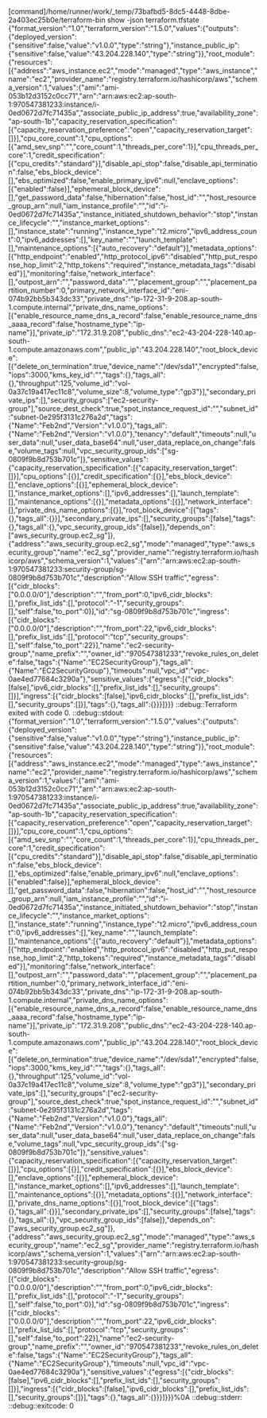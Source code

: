 [command]/home/runner/work/_temp/73bafbd5-8dc5-4448-8dbe-2a403ec25b0e/terraform-bin show -json terraform.tfstate
{"format_version":"1.0","terraform_version":"1.5.0","values":{"outputs":{"deployed_version":{"sensitive":false,"value":"v1.0.0","type":"string"},"instance_public_ip":{"sensitive":false,"value":"43.204.228.140","type":"string"}},"root_module":{"resources":[{"address":"aws_instance.ec2","mode":"managed","type":"aws_instance","name":"ec2","provider_name":"registry.terraform.io/hashicorp/aws","schema_version":1,"values":{"ami":"ami-053b12d3152c0cc71","arn":"arn:aws:ec2:ap-south-1:970547381233:instance/i-0ed0672d7fc71435a","associate_public_ip_address":true,"availability_zone":"ap-south-1b","capacity_reservation_specification":[{"capacity_reservation_preference":"open","capacity_reservation_target":[]}],"cpu_core_count":1,"cpu_options":[{"amd_sev_snp":"","core_count":1,"threads_per_core":1}],"cpu_threads_per_core":1,"credit_specification":[{"cpu_credits":"standard"}],"disable_api_stop":false,"disable_api_termination":false,"ebs_block_device":[],"ebs_optimized":false,"enable_primary_ipv6":null,"enclave_options":[{"enabled":false}],"ephemeral_block_device":[],"get_password_data":false,"hibernation":false,"host_id":"","host_resource_group_arn":null,"iam_instance_profile":"","id":"i-0ed0672d7fc71435a","instance_initiated_shutdown_behavior":"stop","instance_lifecycle":"","instance_market_options":[],"instance_state":"running","instance_type":"t2.micro","ipv6_address_count":0,"ipv6_addresses":[],"key_name":"","launch_template":[],"maintenance_options":[{"auto_recovery":"default"}],"metadata_options":[{"http_endpoint":"enabled","http_protocol_ipv6":"disabled","http_put_response_hop_limit":2,"http_tokens":"required","instance_metadata_tags":"disabled"}],"monitoring":false,"network_interface":[],"outpost_arn":"","password_data":"","placement_group":"","placement_partition_number":0,"primary_network_interface_id":"eni-074b92bb5b343dc33","private_dns":"ip-172-31-9-208.ap-south-1.compute.internal","private_dns_name_options":[{"enable_resource_name_dns_a_record":false,"enable_resource_name_dns_aaaa_record":false,"hostname_type":"ip-name"}],"private_ip":"172.31.9.208","public_dns":"ec2-43-204-228-140.ap-south-1.compute.amazonaws.com","public_ip":"43.204.228.140","root_block_device":[{"delete_on_termination":true,"device_name":"/dev/sda1","encrypted":false,"iops":3000,"kms_key_id":"","tags":{},"tags_all":{},"throughput":125,"volume_id":"vol-0a37c19a417ec11c8","volume_size":8,"volume_type":"gp3"}],"secondary_private_ips":[],"security_groups":["ec2-security-group"],"source_dest_check":true,"spot_instance_request_id":"","subnet_id":"subnet-0e295f3131c276a2d","tags":{"Name":"Feb2nd","Version":"v1.0.0"},"tags_all":{"Name":"Feb2nd","Version":"v1.0.0"},"tenancy":"default","timeouts":null,"user_data":null,"user_data_base64":null,"user_data_replace_on_change":false,"volume_tags":null,"vpc_security_group_ids":["sg-0809f9b8d753b701c"]},"sensitive_values":{"capacity_reservation_specification":[{"capacity_reservation_target":[]}],"cpu_options":[{}],"credit_specification":[{}],"ebs_block_device":[],"enclave_options":[{}],"ephemeral_block_device":[],"instance_market_options":[],"ipv6_addresses":[],"launch_template":[],"maintenance_options":[{}],"metadata_options":[{}],"network_interface":[],"private_dns_name_options":[{}],"root_block_device":[{"tags":{},"tags_all":{}}],"secondary_private_ips":[],"security_groups":[false],"tags":{},"tags_all":{},"vpc_security_group_ids":[false]},"depends_on":["aws_security_group.ec2_sg"]},{"address":"aws_security_group.ec2_sg","mode":"managed","type":"aws_security_group","name":"ec2_sg","provider_name":"registry.terraform.io/hashicorp/aws","schema_version":1,"values":{"arn":"arn:aws:ec2:ap-south-1:970547381233:security-group/sg-0809f9b8d753b701c","description":"Allow SSH traffic","egress":[{"cidr_blocks":["0.0.0.0/0"],"description":"","from_port":0,"ipv6_cidr_blocks":[],"prefix_list_ids":[],"protocol":"-1","security_groups":[],"self":false,"to_port":0}],"id":"sg-0809f9b8d753b701c","ingress":[{"cidr_blocks":["0.0.0.0/0"],"description":"","from_port":22,"ipv6_cidr_blocks":[],"prefix_list_ids":[],"protocol":"tcp","security_groups":[],"self":false,"to_port":22}],"name":"ec2-security-group","name_prefix":"","owner_id":"970547381233","revoke_rules_on_delete":false,"tags":{"Name":"EC2SecurityGroup"},"tags_all":{"Name":"EC2SecurityGroup"},"timeouts":null,"vpc_id":"vpc-0ae4ed77684c3290a"},"sensitive_values":{"egress":[{"cidr_blocks":[false],"ipv6_cidr_blocks":[],"prefix_list_ids":[],"security_groups":[]}],"ingress":[{"cidr_blocks":[false],"ipv6_cidr_blocks":[],"prefix_list_ids":[],"security_groups":[]}],"tags":{},"tags_all":{}}}]}}}
::debug::Terraform exited with code 0.
::debug::stdout: {"format_version":"1.0","terraform_version":"1.5.0","values":{"outputs":{"deployed_version":{"sensitive":false,"value":"v1.0.0","type":"string"},"instance_public_ip":{"sensitive":false,"value":"43.204.228.140","type":"string"}},"root_module":{"resources":[{"address":"aws_instance.ec2","mode":"managed","type":"aws_instance","name":"ec2","provider_name":"registry.terraform.io/hashicorp/aws","schema_version":1,"values":{"ami":"ami-053b12d3152c0cc71","arn":"arn:aws:ec2:ap-south-1:970547381233:instance/i-0ed0672d7fc71435a","associate_public_ip_address":true,"availability_zone":"ap-south-1b","capacity_reservation_specification":[{"capacity_reservation_preference":"open","capacity_reservation_target":[]}],"cpu_core_count":1,"cpu_options":[{"amd_sev_snp":"","core_count":1,"threads_per_core":1}],"cpu_threads_per_core":1,"credit_specification":[{"cpu_credits":"standard"}],"disable_api_stop":false,"disable_api_termination":false,"ebs_block_device":[],"ebs_optimized":false,"enable_primary_ipv6":null,"enclave_options":[{"enabled":false}],"ephemeral_block_device":[],"get_password_data":false,"hibernation":false,"host_id":"","host_resource_group_arn":null,"iam_instance_profile":"","id":"i-0ed0672d7fc71435a","instance_initiated_shutdown_behavior":"stop","instance_lifecycle":"","instance_market_options":[],"instance_state":"running","instance_type":"t2.micro","ipv6_address_count":0,"ipv6_addresses":[],"key_name":"","launch_template":[],"maintenance_options":[{"auto_recovery":"default"}],"metadata_options":[{"http_endpoint":"enabled","http_protocol_ipv6":"disabled","http_put_response_hop_limit":2,"http_tokens":"required","instance_metadata_tags":"disabled"}],"monitoring":false,"network_interface":[],"outpost_arn":"","password_data":"","placement_group":"","placement_partition_number":0,"primary_network_interface_id":"eni-074b92bb5b343dc33","private_dns":"ip-172-31-9-208.ap-south-1.compute.internal","private_dns_name_options":[{"enable_resource_name_dns_a_record":false,"enable_resource_name_dns_aaaa_record":false,"hostname_type":"ip-name"}],"private_ip":"172.31.9.208","public_dns":"ec2-43-204-228-140.ap-south-1.compute.amazonaws.com","public_ip":"43.204.228.140","root_block_device":[{"delete_on_termination":true,"device_name":"/dev/sda1","encrypted":false,"iops":3000,"kms_key_id":"","tags":{},"tags_all":{},"throughput":125,"volume_id":"vol-0a37c19a417ec11c8","volume_size":8,"volume_type":"gp3"}],"secondary_private_ips":[],"security_groups":["ec2-security-group"],"source_dest_check":true,"spot_instance_request_id":"","subnet_id":"subnet-0e295f3131c276a2d","tags":{"Name":"Feb2nd","Version":"v1.0.0"},"tags_all":{"Name":"Feb2nd","Version":"v1.0.0"},"tenancy":"default","timeouts":null,"user_data":null,"user_data_base64":null,"user_data_replace_on_change":false,"volume_tags":null,"vpc_security_group_ids":["sg-0809f9b8d753b701c"]},"sensitive_values":{"capacity_reservation_specification":[{"capacity_reservation_target":[]}],"cpu_options":[{}],"credit_specification":[{}],"ebs_block_device":[],"enclave_options":[{}],"ephemeral_block_device":[],"instance_market_options":[],"ipv6_addresses":[],"launch_template":[],"maintenance_options":[{}],"metadata_options":[{}],"network_interface":[],"private_dns_name_options":[{}],"root_block_device":[{"tags":{},"tags_all":{}}],"secondary_private_ips":[],"security_groups":[false],"tags":{},"tags_all":{},"vpc_security_group_ids":[false]},"depends_on":["aws_security_group.ec2_sg"]},{"address":"aws_security_group.ec2_sg","mode":"managed","type":"aws_security_group","name":"ec2_sg","provider_name":"registry.terraform.io/hashicorp/aws","schema_version":1,"values":{"arn":"arn:aws:ec2:ap-south-1:970547381233:security-group/sg-0809f9b8d753b701c","description":"Allow SSH traffic","egress":[{"cidr_blocks":["0.0.0.0/0"],"description":"","from_port":0,"ipv6_cidr_blocks":[],"prefix_list_ids":[],"protocol":"-1","security_groups":[],"self":false,"to_port":0}],"id":"sg-0809f9b8d753b701c","ingress":[{"cidr_blocks":["0.0.0.0/0"],"description":"","from_port":22,"ipv6_cidr_blocks":[],"prefix_list_ids":[],"protocol":"tcp","security_groups":[],"self":false,"to_port":22}],"name":"ec2-security-group","name_prefix":"","owner_id":"970547381233","revoke_rules_on_delete":false,"tags":{"Name":"EC2SecurityGroup"},"tags_all":{"Name":"EC2SecurityGroup"},"timeouts":null,"vpc_id":"vpc-0ae4ed77684c3290a"},"sensitive_values":{"egress":[{"cidr_blocks":[false],"ipv6_cidr_blocks":[],"prefix_list_ids":[],"security_groups":[]}],"ingress":[{"cidr_blocks":[false],"ipv6_cidr_blocks":[],"prefix_list_ids":[],"security_groups":[]}],"tags":{},"tags_all":{}}}]}}}%0A
::debug::stderr: 
::debug::exitcode: 0
